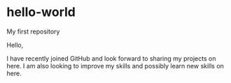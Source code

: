 # hello-world
My first repository

Hello, 

I have recently joined GitHub and look forward to sharing my projects on here.
I am also looking to improve my skills and possibly learn new skills on here.
